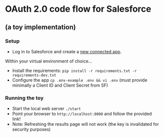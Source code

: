 # OAuth 2.0 code flow for Salesforce
## (a toy implementation)
### Setup

* Log in to Salesforce and create a [new connected app](https://developer.salesforce.com/docs/atlas.en-us.api_rest.meta/api_rest/intro_defining_remote_access_applications.htm).

Within your virtual environment of choice...
* Install the requirements: `pip install -r requirements.txt -r requirements-dev.txt`
* Configure the app `cp .env-example .env && vi .env` (must provide minimally a Client ID and Client Secret from SF)

### Running the toy
* Start the local web server `./start`
* Point your browser to `http://localhost:8000` and follow the provided link!
* Note: Refreshing the results page will not work (the key is invalidated for security purposes)
